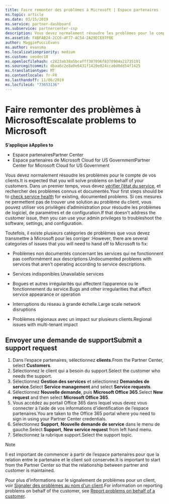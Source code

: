 ```yaml
---
title: Faire remonter des problèmes à Microsoft | Espace partenaires
ms.topic: article
ms.date: 03/15/2019
ms.service: partner-dashboard
ms.subservice: partnercenter-csp
description: Vous devez normalement résoudre les problèmes pour le compte de vos clients. Toutefois, il existe plusieurs catégories de problèmes que vous devrez transmettre à Microsoft pour résoudre le problème.
ms.assetid: F4BFAB24-2CC6-4F77-AC54-2A29ECE97F0E
author: MaggiePucciEvans
ms.author: evansma
ms.localizationpriority: medium
ms.custom: seodec18
ms.openlocfilehash: c2823ab38a5bcafff307896f8378904a21735191
ms.sourcegitcommit: dbaa6c2e8a0e6431f1420e024cca6d0dd54f1425
ms.translationtype: MT
ms.contentlocale: fr-FR
ms.lasthandoff: 11/06/2019
ms.locfileid: "73653136"
---
```

# <a name="escalate-problems-to-microsoft"></a><span data-ttu-id="6d67a-104">Faire remonter des problèmes à Microsoft</span><span class="sxs-lookup"><span data-stu-id="6d67a-104">Escalate problems to Microsoft</span></span>

<span data-ttu-id="6d67a-105">**S’applique à**</span><span class="sxs-lookup"><span data-stu-id="6d67a-105">**Applies to**</span></span>

-  <span data-ttu-id="6d67a-106">Espace partenaires</span><span class="sxs-lookup"><span data-stu-id="6d67a-106">Partner Center</span></span>
-  <span data-ttu-id="6d67a-107">Espace partenaires de Microsoft Cloud for US Government</span><span class="sxs-lookup"><span data-stu-id="6d67a-107">Partner Center for Microsoft Cloud for US Government</span></span>


<span data-ttu-id="6d67a-108">Vous devez normalement résoudre les problèmes pour le compte de vos clients.</span><span class="sxs-lookup"><span data-stu-id="6d67a-108">It is expected that you will solve problems on behalf of your customers.</span></span> <span data-ttu-id="6d67a-109">Dans un premier temps, vous devez [vérifier l’état du service](check-service-health.md), et rechercher des problèmes connus et documentés.</span><span class="sxs-lookup"><span data-stu-id="6d67a-109">Your first steps should be to [check service health](check-service-health.md) for existing, documented problems.</span></span> <span data-ttu-id="6d67a-110">Si ces mesures ne permettent pas de trouver une solution au problème du client, vous pouvez utiliser vos privilèges d’administration pour résoudre les problèmes de logiciel, de paramètres et de configuration.</span><span class="sxs-lookup"><span data-stu-id="6d67a-110">If that doesn't address the customer issue, then you can use your admin privileges to troubleshoot the software, settings, and configuration.</span></span>

<span data-ttu-id="6d67a-111">Toutefois, il existe plusieurs catégories de problèmes que vous devez transmettre à Microsoft pour les corriger :</span><span class="sxs-lookup"><span data-stu-id="6d67a-111">However, there are several categories of issues that you will need to hand off to Microsoft to fix:</span></span>

-   <span data-ttu-id="6d67a-112">Problèmes non documentés concernant les services qui ne fonctionnent pas conformément aux descriptions.</span><span class="sxs-lookup"><span data-stu-id="6d67a-112">Undocumented problems with services that aren't operating according to service descriptions.</span></span>

-   <span data-ttu-id="6d67a-113">Services indisponibles.</span><span class="sxs-lookup"><span data-stu-id="6d67a-113">Unavailable services</span></span>

-   <span data-ttu-id="6d67a-114">Bogues et autres irrégularités qui affectent l’apparence ou le fonctionnement du service.</span><span class="sxs-lookup"><span data-stu-id="6d67a-114">Bugs and other irregularities that affect service appearance or operation</span></span>

-   <span data-ttu-id="6d67a-115">Interruptions du réseau à grande échelle.</span><span class="sxs-lookup"><span data-stu-id="6d67a-115">Large scale network disruptions</span></span>

-   <span data-ttu-id="6d67a-116">Problèmes régionaux avec un impact sur plusieurs clients.</span><span class="sxs-lookup"><span data-stu-id="6d67a-116">Regional issues with multi-tenant impact</span></span>

## <a name="submit-a-support-request"></a><span data-ttu-id="6d67a-117">Envoyer une demande de support</span><span class="sxs-lookup"><span data-stu-id="6d67a-117">Submit a support request</span></span>

1. <span data-ttu-id="6d67a-118">Dans l’espace partenaires, sélectionnez **clients**.</span><span class="sxs-lookup"><span data-stu-id="6d67a-118">From the Partner Center, select **Customers**.</span></span>
2. <span data-ttu-id="6d67a-119">Sélectionnez le client qui a besoin du support.</span><span class="sxs-lookup"><span data-stu-id="6d67a-119">Select the customer who needs the support.</span></span>
3. <span data-ttu-id="6d67a-120">Sélectionnez **Gestion des services** et sélectionnez **Demandes de service**.</span><span class="sxs-lookup"><span data-stu-id="6d67a-120">Select **Service management** and select **Service requests**.</span></span>
4. <span data-ttu-id="6d67a-121">Sélectionnez **Nouvelle demande**, puis **Microsoft Office 365**.</span><span class="sxs-lookup"><span data-stu-id="6d67a-121">Select **New request** and then select **Microsoft Office 365**.</span></span>
5. <span data-ttu-id="6d67a-122">Vous accédez au portail Office 365 dans lequel vous devez vous connecter à l’aide de vos informations d’identification de l’espace partenaires.</span><span class="sxs-lookup"><span data-stu-id="6d67a-122">You are taken to the Office 365 portal where you need to sign in using your Partner Center credentials.</span></span>
6. <span data-ttu-id="6d67a-123">Sélectionnez **Support**, **Nouvelle demande de service** dans le menu de gauche.</span><span class="sxs-lookup"><span data-stu-id="6d67a-123">Select **Support**, **New service request** from left hand menu.</span></span>
7. <span data-ttu-id="6d67a-124">Sélectionnez la rubrique support.</span><span class="sxs-lookup"><span data-stu-id="6d67a-124">Select the support topic.</span></span>

>[!NOTE]
><span data-ttu-id="6d67a-125">Il est important de commencer à partir de l’espace partenaires pour que la relation entre le partenaire et le client soit conservée.</span><span class="sxs-lookup"><span data-stu-id="6d67a-125">It is important to start from the Partner Center so that the relationship between partner and customer is maintained.</span></span> 


<span data-ttu-id="6d67a-126">Pour plus d’informations sur le signalement de problèmes pour un client, voir [Signaler des problèmes au nom d'un client](report-problems-on-behalf-of-a-customer.md).</span><span class="sxs-lookup"><span data-stu-id="6d67a-126">For information on reporting problems on behalf of the customer, see [Report problems on behalf of a customer](report-problems-on-behalf-of-a-customer.md).</span></span>

 

 



